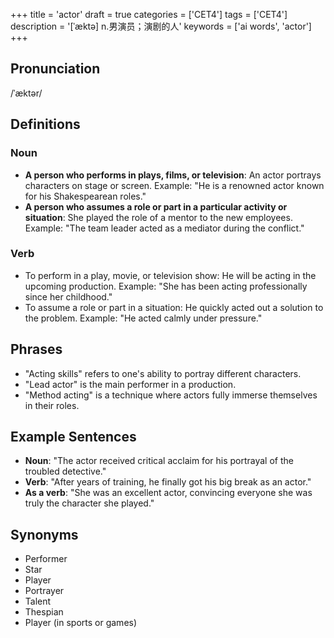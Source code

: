 +++
title = 'actor'
draft = true
categories = ['CET4']
tags = ['CET4']
description = '[ˈæktə] n.男演员；演剧的人'
keywords = ['ai words', 'actor']
+++

## Pronunciation
/ˈæktər/

## Definitions
### Noun
- **A person who performs in plays, films, or television**: An actor portrays characters on stage or screen. Example: "He is a renowned actor known for his Shakespearean roles."
- **A person who assumes a role or part in a particular activity or situation**: She played the role of a mentor to the new employees. Example: "The team leader acted as a mediator during the conflict."

### Verb
- To perform in a play, movie, or television show: He will be acting in the upcoming production. Example: "She has been acting professionally since her childhood."
- To assume a role or part in a situation: He quickly acted out a solution to the problem. Example: "He acted calmly under pressure."

## Phrases
- "Acting skills" refers to one's ability to portray different characters.
- "Lead actor" is the main performer in a production.
- "Method acting" is a technique where actors fully immerse themselves in their roles.

## Example Sentences
- **Noun**: "The actor received critical acclaim for his portrayal of the troubled detective."
- **Verb**: "After years of training, he finally got his big break as an actor."
- **As a verb**: "She was an excellent actor, convincing everyone she was truly the character she played."

## Synonyms
- Performer
- Star
- Player
- Portrayer
- Talent
- Thespian
- Player (in sports or games)

